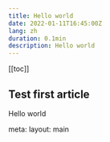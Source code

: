 ```yaml
---
title: Hello world
date: 2022-01-11T16:45:00Z
lang: zh
duration: 0.1min
description: Hello world
---
```


[[toc]]

## Test first article

Hello world

<route lang="yaml">
meta:
  layout: main
</route>